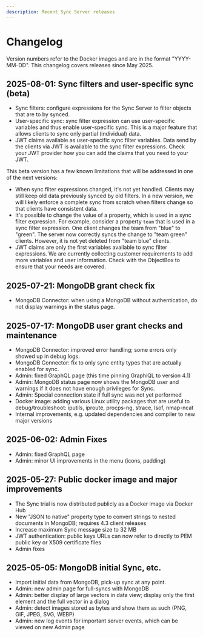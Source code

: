 ```yaml
---
description: Recent Sync Server releases
---
```


# Changelog

Version numbers refer to the Docker images and are in the format "YYYY-MM-DD".
This changelog covers releases since May 2025.

2025-08-01: Sync filters and user-specific sync (beta)
------------------------------------------------------
* Sync filters: configure expressions for the Sync Server to filter objects that are to by synced.
* User-specific sync: sync filter expression can use user-specific variables and thus enable user-specific sync.
  This is a major feature that allows clients to sync only partial (individual) data.
* JWT claims available as user-specific sync filter variables.
  Data send by the clients via JWT is available to the sync filter expressions.
  Check your JWT provider how you can add the claims that you need to your JWT.

This beta version has a few known limitations that will be addressed in one of the next versions:

* When sync filter expressions changed, it's not yet handled.
  Clients may still keep old data previously synced by old filters.
  In a new version, we will likely enforce a complete sync from scratch when filters change
  so that clients have consistent data.
* It's possible to change the value of a property, which is used in a sync filter expression.
  For example, consider a property `team` that is used in a sync filter expression.
  One client changes the team from "blue" to "green".
  The server now correctly syncs the change to "team green" clients.
  However, it is not yet deleted from "team blue" clients.
* JWT claims are only the first variables available to sync filter expressions.
  We are currently collecting customer requirements to add more variables and user information.
  Check with the ObjectBox to ensure that your needs are covered.

2025-07-21: MongoDB grant check fix
-----------------------------------
* MongoDB Connector: when using a MongoDB without authentication, do not display warnings in the status page.

2025-07-17: MongoDB user grant checks and maintenance
-----------------------------------------------------
* MongoDB Connector: improved error handling; some errors only showed up in debug logs.
* MongoDB Connector: fix to only sync entity types that are actually enabled for sync.
* Admin: fixed GraphQL page (this time pinning GraphiQL to version 4.1)
* Admin: MongoDB status page now shows the MongoDB user and warnings if it does not have enough privileges for Sync.
* Admin: Special connection state if full sync was not yet performed
* Docker image: adding various Linux utility packages that are useful to debug/troubleshoot:
  iputils, iproute, procps-ng, strace, lsof, nmap-ncat
* Internal improvements, e.g. updated dependencies and compiler to new major versions

2025-06-02: Admin Fixes
-----------------------
* Admin: fixed GraphQL page
* Admin: minor UI improvements in the menu (icons, padding)

2025-05-27: Public docker image and major improvements
------------------------------------------------------
* The Sync trial is now distributed publicly as a Docker image via Docker Hub
* New "JSON to native" property type to convert strings to nested documents in MongoDB; requires 4.3 client releases
* Increase maximum Sync message size to 32 MB
* JWT authentication: public keys URLs can now refer to directly to PEM public key or X509 certificate files
* Admin fixes

2025-05-05: MongoDB initial Sync, etc.
--------------------------------------
* Import initial data from MongoDB, pick-up sync at any point.
* Admin: new admin page for full-syncs with MongoDB
* Admin: better display of large vectors in data view; display only the first element and the full vector in a dialog
* Admin: detect images stored as bytes and show them as such (PNG, GIF, JPEG, SVG, WEBP)
* Admin: new log events for important server events, which can be viewed on new Admin page
